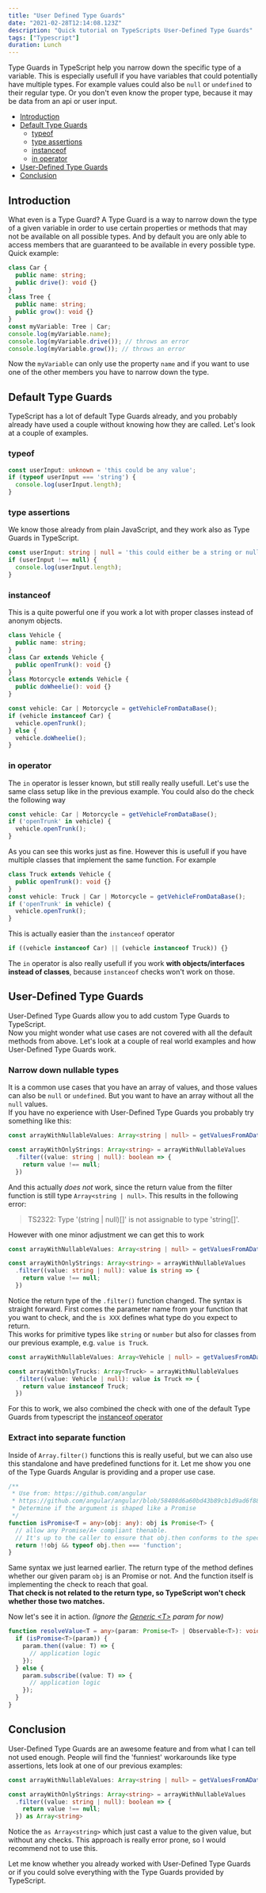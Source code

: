 ```yaml
---
title: "User Defined Type Guards"
date: "2021-02-28T12:14:08.123Z"
description: "Quick tutorial on TypeScripts User-Defined Type Guards"
tags: ["Typescript"]
duration: Lunch
---
```


Type Guards in TypeScript help you narrow down the specific type of a variable. This is especially usefull if you have variables 
that could potentially have multiple types. For example values could also be `null` or `undefined` to their regular type.
Or you don't even know the proper type, because it may be data from an api or user input.

- [Introduction](#introduction)
- [Default Type Guards](#default-type-guards)
  - [typeof](#typeof)
  - [type assertions](#type-assertions)
  - [instanceof](#instanceof)
  - [in operator](#in-operator)
- [User-Defined Type Guards](#user-defined-type-guards)
- [Conclusion](#conclusion)

## Introduction
What even is a Type Guard? A Type Guard is a way to narrow down the type of a given variable in order to use certain 
properties or methods that may not be available on all possible types. And by default you are only able to access 
members that are guaranteed to be available in every possible type. Quick example:
```typescript
class Car {
  public name: string;
  public drive(): void {}
}
class Tree {
  public name: string;
  public grow(): void {}
}
const myVariable: Tree | Car;
console.log(myVariable.name);
console.log(myVariable.drive()); // throws an error
console.log(myVariable.grow()); // throws an error
```
Now the `myVariable` can only use the property `name` and if you want to use one of the other members you have to narrow 
down the type.

## Default Type Guards

TypeScript has a lot of default Type Guards already, and you probably already have used a couple without knowing how they 
are called. Let's look at a couple of examples.

### typeof
```typescript
const userInput: unknown = 'this could be any value';
if (typeof userInput === 'string') {
  console.log(userInput.length);
}
```

### type assertions
We know those already from plain JavaScript, and they work also as Type Guards in TypeScript.
```typescript
const userInput: string | null = 'this could either be a string or null';
if (userInput !== null) {
  console.log(userInput.length);
}
```

### instanceof
This is a quite powerful one if you work a lot with proper classes instead of anonym objects.
```typescript
class Vehicle {
  public name: string;
}
class Car extends Vehicle {
  public openTrunk(): void {} 
}
class Motorcycle extends Vehicle {
  public doWheelie(): void {}
}

const vehicle: Car | Motorcycle = getVehicleFromDataBase();
if (vehicle instanceof Car) {
  vehicle.openTrunk();
} else {
  vehicle.doWheelie();
}
```

### in operator
The `in` operator is lesser known, but still really really usefull. Let's use the same class setup like 
in the previous example. You could also do the check the following way
```typescript
const vehicle: Car | Motorcycle = getVehicleFromDataBase();
if ('openTrunk' in vehicle) {
  vehicle.openTrunk();
}
```

As you can see this works just as fine. However this is usefull if you have multiple classes that implement the 
same function. For example
```typescript
class Truck extends Vehicle {
  public openTrunk(): void {}
}
const vehicle: Truck | Car | Motorcycle = getVehicleFromDataBase();
if ('openTrunk' in vehicle) {
  vehicle.openTrunk();
}
```
This is actually easier than the `instanceof` operator
```typescript
if ((vehicle instanceof Car) || (vehicle instanceof Truck)) {}
```

The `in` operator is also really usefull if you work **with objects/interfaces instead of classes**, because `instanceof` checks
won't work on those.

## User-Defined Type Guards
User-Defined Type Guards allow you to add custom Type Guards to TypeScript.  
Now you might wonder what use cases are not covered with all the default methods from above. Let's look at a couple of 
real world examples and how User-Defined Type Guards work.

### Narrow down nullable types
It is a common use cases that you have an array of values, and those values can also be `null` or `undefined`.
But you want to have an array without all the `null` values.  
If you have no experience with User-Defined Type Guards you probably try something like this:
```typescript
const arrayWithNullableValues: Array<string | null> = getValuesFromADataBase();

const arrayWithOnlyStrings: Array<string> = arrayWithNullableValues
  .filter((value: string | null): boolean => {
    return value !== null;
  })
```
And this actually *does not* work, since the return value from the filter function is still type `Array<string | null>`.
This results in the following error:

> TS2322: Type '(string | null)[]' is not assignable to type 'string[]'.

However with one minor adjustment we can get this to work
```typescript
const arrayWithNullableValues: Array<string | null> = getValuesFromADataBase();

const arrayWithOnlyStrings: Array<string> = arrayWithNullableValues
  .filter((value: string | null): value is string => {
    return value !== null;
  })
```
Notice the return type of the `.filter()` function changed. The syntax is straight forward. First comes the parameter 
name from your function that you want to check, and the `is XXX` defines what type do you expect to return.  
This works for primitive types like `string` or `number` but also for classes from our previous example, e.g.
`value is Truck`.
```typescript
const arrayWithNullableValues: Array<Vehicle | null> = getValuesFromADataBase();

const arrayWithOnlyTrucks: Array<Truck> = arrayWithNullableValues
  .filter((value: Vehicle | null): value is Truck => {
    return value instanceof Truck;
  })
```
For this to work, we also combined the check with one of the default Type Guards from typescript the [instanceof operator](#instanceof)

### Extract into separate function
Inside of `Array.filter()` functions this is really useful, but we can also use this standalone and have predefined functions for 
it. Let me show you one of the Type Guards Angular is providing and a proper use case.
```typescript
/**
 * Use from: https://github.com/angular
 * https://github.com/angular/angular/blob/58408d6a60bd43b89cb1d9ad6f8812c8e696d42d/packages/compiler/src/util.ts#L225
 * Determine if the argument is shaped like a Promise
 */
function isPromise<T = any>(obj: any): obj is Promise<T> {
  // allow any Promise/A+ compliant thenable.
  // It's up to the caller to ensure that obj.then conforms to the spec
  return !!obj && typeof obj.then === 'function';
}
```
Same syntax we just learned earlier. The return type of the method defines whether our given param `obj` is an Promise 
or not. And the function itself is implementing the check to reach that goal.  
**That check is not related to the return type, so TypeScript won't check whether those two matches.**

Now let's see it in action. *(Ignore the [Generic \<T\>](https://www.typescriptlang.org/docs/handbook/generics.html) param for now)*
```typescript
function resolveValue<T = any>(param: Promise<T> | Observable<T>): void {
  if (isPromise<T>(param)) {
    param.then((value: T) => {
      // application logic
    });
  } else {
    param.subscribe((value: T) => {
      // application logic
    });
  }
}
```

## Conclusion
User-Defined Type Guards are an awesome feature and from what I can tell not used enough. People will find the 'funniest' 
workarounds like type assertions, lets look at one of our previous examples:
```typescript
const arrayWithNullableValues: Array<string | null> = getValuesFromADataBase();

const arrayWithOnlyStrings: Array<string> = arrayWithNullableValues
  .filter((value: string | null): boolean => {
    return value !== null;
  }) as Array<string>
```
Notice the `as Array<string>` which just cast a value to the given value, but without any checks. This approach is 
really error prone, so I would recommend not to use this.

Let me know whether you already worked with User-Defined Type Guards or if you could solve everything with the 
Type Guards provided by TypeScript.
